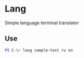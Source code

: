 # Lang

Simple language terminal translator


## Use

```powershell
PS C:\> lang sample-text ru en
```
